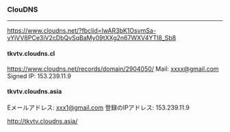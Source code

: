 ### ClouDNS
---
https://www.cloudns.net/?fbclid=IwAR3bK1OsvmSa-vYjVV8PCe3iV2cDbQvSqBaMy09tXXg2n67WXV4YTl8_Sb8

#### tkvtv.cloudns.cl	
https://www.cloudns.net/records/domain/2904050/
Mail:      xxxx@gmail.com
Signed IP: 153.239.11.9

#### tkvtv.cloudns.asia	
Eメールアドレス:  xxx1@gmail.com
登録のIPアドレス: 153.239.11.9	

http://tkvtv.cloudns.asia/

```
```

```
```

```
```


